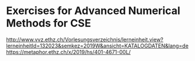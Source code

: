 # Exercises for Advanced Numerical Methods for CSE

http://www.vvz.ethz.ch/Vorlesungsverzeichnis/lerneinheit.view?lerneinheitId=132023&semkez=2019W&ansicht=KATALOGDATEN&lang=de
https://metaphor.ethz.ch/x/2019/hs/401-4671-00L/
